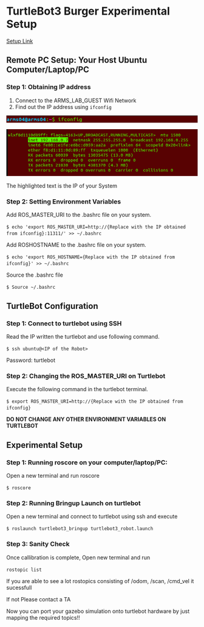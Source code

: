 # TurtleBot3 Burger Experimental Setup

[Setup Link](https://emanual.robotis.com/docs/en/platform/turtlebot3/quick-start/)

## Remote PC Setup: Your Host Ubuntu Computer/Laptop/PC

### Step 1: Obtaining IP address
1. Connect to the ARMS_LAB_GUEST Wifi Network
2. Find out the IP address using `ifconfig`

![s](image.png)

![alt text](image-1.png)

The highlighted text is the IP of your System

### Step 2: Setting Environment Variables

Add ROS_MASTER_URI to the .bashrc file on your system.

`$ echo 'export ROS_MASTER_URI=http://{Replace with the IP obtained from ifconfig}:11311/' >> ~/.bashrc`


Add ROSHOSTNAME to the .bashrc file on your system.

`$ echo 'export ROS_HOSTNAME={Replace with the IP obtained from ifconfig}' >> ~/.bashrc`


Source the .bashrc file

`$ Source ~/.bashrc`

## TurtleBot Configuration

### Step 1: Connect to turtlebot using SSH

Read the IP written the turtlebot and use following command.

`$ ssh ubuntu@<IP of the Robot>`

Password: turtlebot

### Step 2: Changing the ROS_MASTER_URI on Turtlebot

Execute the following command in the turtlebot terminal.

`$ export ROS_MASTER_URI=http://{Replace with the IP obtained from ifconfig}`

**DO NOT CHANGE ANY OTHER ENVIRONMENT VARIABLES ON TURTLEBOT**


## Experimental Setup

### Step 1: Running roscore on your computer/laptop/PC:

Open a new terminal and run roscore

`$ roscore`

### Step 2: Running Bringup Launch on turtlebot

Open a new terminal and connect to turtlebot using ssh and execute

`$ roslaunch turtlebot3_bringup turtlebot3_robot.launch`

### Step 3: Sanity Check

Once callibration is complete, Open new terminal and run

`rostopic list`

If you are able to see a lot rostopics consisting of /odom, /scan, /cmd_vel it sucessfull

If not Please contact a TA

Now you can port your gazebo simulation onto turtlebot hardware by just mapping the required topics!!